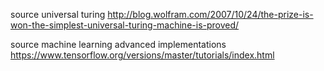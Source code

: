 
source universal turing
  http://blog.wolfram.com/2007/10/24/the-prize-is-won-the-simplest-universal-turing-machine-is-proved/

source machine learning advanced implementations
  https://www.tensorflow.org/versions/master/tutorials/index.html

